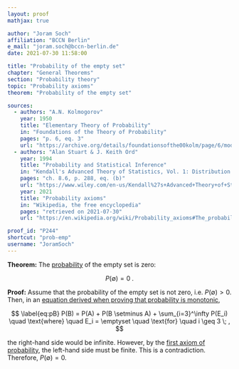 ```yaml
---
layout: proof
mathjax: true

author: "Joram Soch"
affiliation: "BCCN Berlin"
e_mail: "joram.soch@bccn-berlin.de"
date: 2021-07-30 11:58:00

title: "Probability of the empty set"
chapter: "General Theorems"
section: "Probability theory"
topic: "Probability axioms"
theorem: "Probability of the empty set"

sources:
  - authors: "A.N. Kolmogorov"
    year: 1950
    title: "Elementary Theory of Probability"
    in: "Foundations of the Theory of Probability"
    pages: "p. 6, eq. 3"
    url: "https://archive.org/details/foundationsofthe00kolm/page/6/mode/2up"
  - authors: "Alan Stuart & J. Keith Ord"
    year: 1994
    title: "Probability and Statistical Inference"
    in: "Kendall's Advanced Theory of Statistics, Vol. 1: Distribution Theory"
    pages: "ch. 8.6, p. 288, eq. (b)"
    url: "https://www.wiley.com/en-us/Kendall%27s+Advanced+Theory+of+Statistics%2C+3+Volumes%2C+Set%2C+6th+Edition-p-9780470669549"  - authors: "Wikipedia"
    year: 2021
    title: "Probability axioms"
    in: "Wikipedia, the free encyclopedia"
    pages: "retrieved on 2021-07-30"
    url: "https://en.wikipedia.org/wiki/Probability_axioms#The_probability_of_the_empty_set"

proof_id: "P244"
shortcut: "prob-emp"
username: "JoramSoch"
---
```



**Theorem:** The [probability](/D/prob) of the empty set is zero:

$$ \label{eq:prob-emp}
P(\emptyset) = 0 \; .
$$


**Proof:** Assume that the probability of the empty set is not zero, i.e. $P(\emptyset) > 0$. Then, in an [equation derived when proving that probability is monotonic](/P/prob-mon),

$$ \label{eq:pB}
P(B) = P(A) + P(B \setminus A) + \sum_{i=3}^\infty P(E_i) \quad \text{where} \quad E_i = \emptyset \quad \text{for} \quad i \geq 3 \; ,
$$

the right-hand side would be infinite. However, by the [first axiom of probability](/D/prob-ax), the left-hand side must be finite. This is a contradiction. Therefore, $P(\emptyset) = 0$.